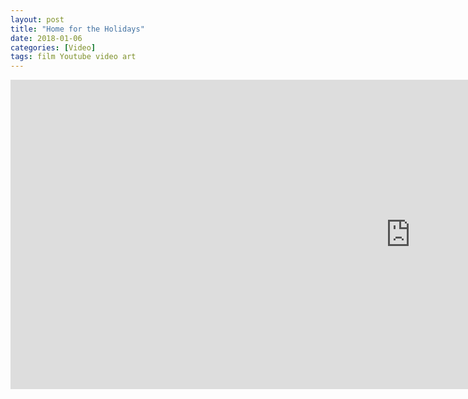 ```yaml
---
layout: post
title: "Home for the Holidays"
date: 2018-01-06
categories: [Video]
tags: film Youtube video art
---
```

<div class="video-responsive">
<iframe width="1280" height="495" src="https://www.youtube.com/embed/XQmw-kXl0dw?ecver=1" frameborder="0" gesture="media" allow="encrypted-media" allowfullscreen></iframe>
</div>
